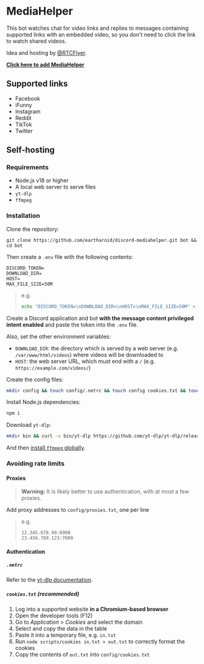 # MediaHelper

This bot watches chat for video links and replies to messages containing supported links with an embedded video,
so you don't need to click the link to watch shared videos.

Idea and hosting by [@RTCFlyer](https://github.com/RTCFlyer).

[**Click here to add MediaHelper**](https://discord.com/oauth2/authorize?client_id=1026547091121655808&permissions=274878032960&scope=bot%20applications.commands)

## Supported links

- Facebook
- iFunny
- Instagram
- Reddit
- TikTok
- Twitter

## Self-hosting

### Requirements


- Node.js v18 or higher
- A local web server to serve files
- `yt-dlp`
- `ffmpeg`

### Installation

Clone the repository:
```
git clone https://github.com/eartharoid/discord-mediahelper.git bot && cd bot
```

Then create a `.env` file with the following contents:
```
DISCORD_TOKEN=
DOWNLOAD_DIR=
HOST=
MAX_FILE_SIZE=50M
```

> e.g.
> ```bash
> echo "DISCORD_TOKEN=\nDOWNLOAD_DIR=\nHOST=\nMAX_FILE_SIZE=50M" > .env
> ```

Create a Discord application and bot **with the message content privileged intent enabled** and paste the token into the `.env` file.

Also, set the other environment variables:

- `DOWNLOAD_DIR`: the directory which is served by a web server (e.g. `/var/www/html/videos`) where videos will be downloaded to
- `HOST`: the web server URL, which must end with a `/` (e.g. `https://example.com/videos/`)

Create the config files:
```bash
mkdir config && touch config/.netrc && touch config cookies.txt && touch config/proxies.txt
```

Install Node.js dependencies:
```bash
npm i
```

Download `yt-dlp`:
```bash
mkdir bin && curl -o bin/yt-dlp https://github.com/yt-dlp/yt-dlp/releases/latest/download/yt-dlp
```

And then [install `ffmpeg` globally](https://www.ffmpeg.org/download.html).

### Avoiding rate limits

#### Proxies

> **Warning:**
> It is likely better to use authentication, with at most a few proxies.

Add proxy addresses to `config/proxies.txt`, one per line

> e.g.
> ```
> 12.345.678.90:8900
> 23.456.789.123:7000
> ```

#### Authentication

##### `.netrc`

Refer to the [yt-dlp documentation](https://github.com/yt-dlp/yt-dlp#authentication-with-netrc-file).

##### `cookies.txt` (recommended)

1. Log into a supported website **in a Chromium-based browser**
2. Open the developer tools (F12)
3. Go to *Application* > *Cookies* and select the domain
4. Select and copy the data in the table
5. Paste it into a temporary file, e.g. `in.txt`
6. Run `node scripts/cookies in.txt > out.txt` to correctly format the cookies
7. Copy the contents of `out.txt` into `config/cookies.txt`
